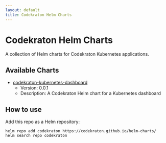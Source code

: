 ```yaml
---
layout: default
title: Codekraton Helm Charts
---
```


# Codekraton Helm Charts

A collection of Helm charts for Codekraton Kubernetes applications.

## Available Charts

- [codekraton-kubernetes-dashboard](https://codekraton.github.io/helm-charts/codekraton-kubernetes-dashboard-0.0.1.tgz)
    - Version: 0.0.1
    - Description: A Codekraton Helm chart for a Kubernetes dashboard

<!-- Add more charts here as you publish them -->

## How to use

Add this repo as a Helm repository:

```
helm repo add codekraton https://codekraton.github.io/helm-charts/
helm search repo codekraton
```
